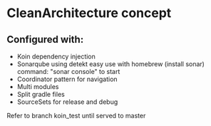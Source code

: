 # CleanArchitecture concept

## Configured with:
- Koin dependency injection
- Sonarqube using detekt
    easy use with homebrew (install sonar)
    command: "sonar console" to start
- Coordinator pattern for navigation
- Multi modules
- Split gradle files
- SourceSets for release and debug
    
 Refer to branch koin_test until served to master
 
